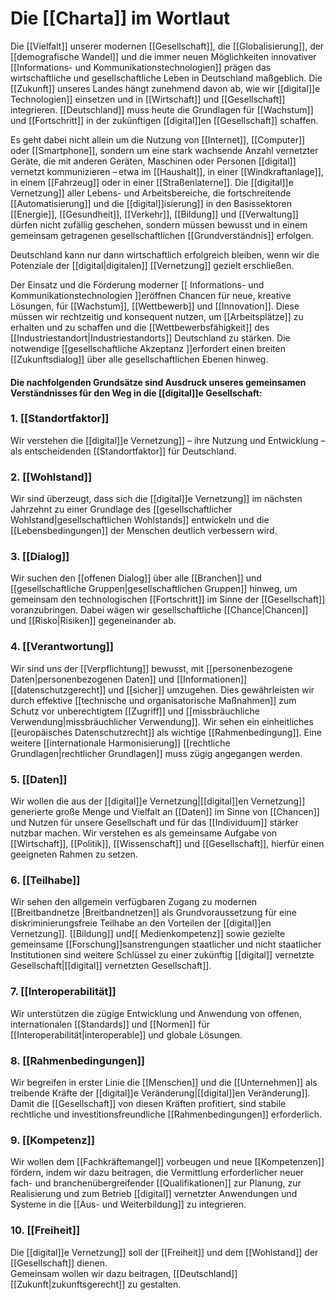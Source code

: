 # Die [[Charta]] im Wortlaut

Die [[Vielfalt]] unserer modernen [[Gesellschaft]], die [[Globalisierung]], der [[demografische Wandel]] und die immer neuen Möglichkeiten innovativer [[Informations- und Kommunikationstechnologien]] prägen das wirtschaftliche und gesellschaftliche Leben in Deutschland maßgeblich. Die [[Zukunft]] unseres Landes hängt zunehmend davon ab, wie wir [[digital]]e Technologien]] einsetzen und in [[Wirtschaft]] und [[Gesellschaft]] integrieren. [[Deutschland]] muss heute die Grundlagen für [[Wachstum]] und [[Fortschritt]] in der zukünftigen [[digital]]en [[Gesellschaft]] schaffen.

Es geht dabei nicht allein um die Nutzung von [[Internet]], [[Computer]] oder [[Smartphone]], sondern um eine stark wachsende Anzahl vernetzter Geräte, die mit anderen Geräten, Maschinen oder Personen [[digital]] vernetzt kommunizieren – etwa im [[Haushalt]], in einer [[Windkraftanlage]], in einem [[Fahrzeug]] oder in einer [[Straßenlaterne]]. Die [[digital]]e Vernetzung]] aller Lebens- und Arbeitsbereiche, die fortschreitende [[Automatisierung]] und die [[digital]]isierung]] in den Basissektoren [[Energie]], [[Gesundheit]], [[Verkehr]], [[Bildung]] und [[Verwaltung]] dürfen nicht zufällig geschehen, sondern müssen bewusst und in einem gemeinsam getragenen gesellschaftlichen [[Grundverständnis]] erfolgen.

Deutschland kann nur dann wirtschaftlich erfolgreich bleiben, wenn wir die Potenziale der 
[[digital|digitalen]] [[Vernetzung]] gezielt erschließen.

Der Einsatz und die Förderung moderner [[ Informations- und Kommunikationstechnologien ]]eröffnen Chancen für neue, kreative Lösungen, für [[Wachstum]], [[Wettbewerb]] und [[Innovation]]. Diese müssen wir rechtzeitig und konsequent nutzen, um [[Arbeitsplätze]] zu erhalten und zu schaffen und die [[Wettbewerbsfähigkeit]] des [[Industriestandort|Industriestandorts]] Deutschland zu stärken. Die notwendige [[gesellschaftliche Akzeptanz ]]erfordert einen breiten [[Zukunftsdialog]] über alle gesellschaftlichen Ebenen hinweg.

#### Die nachfolgenden Grundsätze sind Ausdruck unseres gemeinsamen Verständnisses für den Weg in die [[digital]]e Gesellschaft:

### 1. [[Standortfaktor]]

Wir verstehen die [[digital]]e Vernetzung]] – ihre Nutzung und Entwicklung – als entscheidenden [[Standortfaktor]] für Deutschland.

### 2. [[Wohlstand]]

Wir sind überzeugt, dass sich die [[digital]]e Vernetzung]] im nächsten Jahrzehnt zu einer Grundlage des [[gesellschaftlicher Wohlstand|gesellschaftlichen Wohlstands]] entwickeln und die [[Lebensbedingungen]] der Menschen deutlich verbessern wird.

### 3. [[Dialog]]

Wir suchen den [[offenen Dialog]] über alle [[Branchen]] und [[gesellschaftliche Gruppen|gesellschaftlichen Gruppen]] hinweg,  um gemeinsam den technologischen [[Fortschritt]] im Sinne der [[Gesellschaft]] voranzubringen.  Dabei wägen wir gesellschaftliche [[Chance|Chancen]] und [[Risko|Risiken]] gegeneinander ab.

### 4. [[Verantwortung]]

Wir sind uns der [[Verpflichtung]] bewusst, mit [[personenbezogene Daten|personenbezogenen Daten]] und [[Informationen]] [[datenschutzgerecht]] und [[sicher]] umzugehen. Dies gewährleisten wir durch effektive [[technische und organisatorische Maßnahmen]] zum Schutz vor unberechtigtem [[Zugriff]] und [[missbräuchliche Verwendung|missbräuchlicher Verwendung]]. Wir sehen ein einheitliches [[europäisches Datenschutzrecht]] als wichtige [[Rahmenbedingung]]. Eine weitere [[internationale Harmonisierung]] [[rechtliche Grundlagen|rechtlicher Grundlagen]] muss zügig angegangen werden.

### 5. [[Daten]]

Wir wollen die aus der [[digital]]e Vernetzung|[[digital]]en Vernetzung]] generierte große Menge und Vielfalt an [[Daten]]  im Sinne von [[Chancen]] und Nutzen für unsere Gesellschaft und für das [[Individuum]] stärker  nutzbar machen. Wir verstehen es als gemeinsame Aufgabe von [[Wirtschaft]], [[Politik]],  [[Wissenschaft]] und [[Gesellschaft]], hierfür einen geeigneten Rahmen zu setzen.

### 6. [[Teilhabe]]

Wir sehen den allgemein verfügbaren Zugang zu modernen [[Breitbandnetze |Breitbandnetzen]] als Grundvoraussetzung für eine diskriminierungsfreie Teilhabe an den Vorteilen der [[digital]]en Vernetzung]]. [[Bildung]] und[[ Medienkompetenz]] sowie gezielte gemeinsame [[Forschung]]sanstrengungen staatlicher und nicht staatlicher Institutionen sind weitere Schlüssel zu einer zukünftig [[digital]] vernetzte Gesellschaft|[[digital]] vernetzten Gesellschaft]].

### 7. [[Interoperabilität]]

Wir unterstützen die zügige Entwicklung und Anwendung von offenen, internationalen 
[[Standards]] und [[Normen]] für [[Interoperabilität|interoperable]] und globale Lösungen.

### 8. [[Rahmenbedingungen]]

Wir begreifen in erster Linie die [[Menschen]] und die [[Unternehmen]] als treibende Kräfte der  [[digital]]e Veränderung|[[digital]]en Veränderung]]. Damit die [[Gesellschaft]] von diesen Kräften profitiert, sind stabile  rechtliche und investitionsfreundliche [[Rahmenbedingungen]] erforderlich.

### 9. [[Kompetenz]]

Wir wollen dem [[Fachkräftemangel]] vorbeugen und neue [[Kompetenzen]] fördern, indem wir dazu beitragen, die Vermittlung erforderlicher neuer fach- und branchenübergreifender [[Qualifikationen]] zur Planung, zur Realisierung und zum Betrieb [[digital]] vernetzter Anwendungen und Systeme in die [[Aus- und Weiterbildung]] zu integrieren.

### 10. [[Freiheit]]

Die [[digital]]e Vernetzung]] soll der [[Freiheit]] und dem [[Wohlstand]] der [[Gesellschaft]] dienen.  
Gemeinsam wollen wir dazu beitragen, [[Deutschland]] [[Zukunft|zukunftsgerecht]] zu gestalten.
